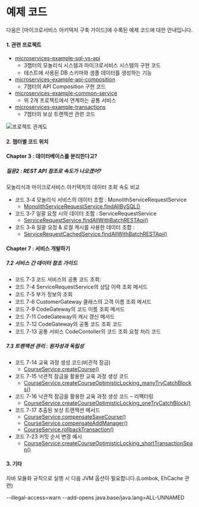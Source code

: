 # 예제 코드
다음은 [마이크로서비스 아키텍처 구축 가이드]에 수록된 예제 코드에 대한 안내입니다.

#### 1. 관련 프로젝트
*	[microservices-example-sql-vs-api](https://github.com/wharup/microservices-example-sql-vs-api/tree/main)
    - 3챕터의 모놀리식 시스템과 마이크로서비스 시스템의 구현 코드
    - 테스트에 사용된 DB 스키마와 샘플 데이터를 생성하는 기능
*	[microservices-example-api-composition](https://github.com/wharup/microservices-example-api-composition/tree/main)
    - 7챕터의 API Composition 구현 코드
*	[microservices-example-common-service](https://github.com/wharup/microservices-example-common-service/tree/main)
    - 위 2개 프로젝트에서 연계하는 공통 서비스
*	[microservices-example-transactions](https://github.com/wharup/microservices-example-transactions)
    - 7챕터의 보상 트랜잭션 관련 코드

![프로젝트 관계도](https://github.com/wharup/book-examples/blob/main/%EA%B4%80%EA%B3%84%EB%8F%84.png "title") 


#### 2. 챕터별 코드 위치

#### Chapter 3 : 데이터베이스를 분리한다고?
##### 질문2 : REST API 참조로 속도가 나오겠어?
모놀리식과 마이크로서비스 아키텍처의 데이터 조회 속도 비교
*   코드 3-4 모놀리식 서비스의 데이터 조합 : MonolithServiceRequestService
    - [MonolithServiceRequestService.findAllBySQL()](https://github.com/wharup/microservices-example-sql-vs-api/blob/557390dcca7514f65a110007a94e94f064982e77/src/main/java/microservices/examples/service/MonolithServiceRequestService.java#L23)
*   코드 3-7 일괄 요청 시의 데이터 조합 : ServiceRequestService
    - [ServiceRequestService.findAllWithBatchRESTApi()](https://github.com/wharup/microservices-example-sql-vs-api/blob/557390dcca7514f65a110007a94e94f064982e77/src/main/java/microservices/examples/service/ServiceRequestService.java#L88)
*   코드 3-8 일괄 요청 & 로컬 캐시를 사용한 데이터 조합 :
    - [ServiceRequestCachedService.findAllWithBatchRESTApi()](https://github.com/wharup/microservices-example-sql-vs-api/blob/557390dcca7514f65a110007a94e94f064982e77/src/main/java/microservices/examples/service/ServiceRequestCachedService.java#L121)

#### Chapter 7 : 서비스 개발하기	
##### 7.2 서비스 간 데이터 참조 가이드
*   코드 7-3 코드 서비스의 공통 코드 조회:
*   코드 7-4 ServiceRequestService의 상담 이력 조회 메서드
*   코드 7-5 부가 정보의 조회
*   코드 7-6 CustomerGateway 클래스의 고객 이름 조회 메서드
*   코드 7-9 CodeGateway의 코드 이름 조회 메서드
*   코드 7-11 CodeGateway의 캐시 갱신 메서드
*   코드 7-12 CodeGateway의 공통 코드 조회 코드
*   코드 7-13 공통 서비스 CodeContoller의 코드 조회 요청 처리 코드

##### 7.3 트랜잭션 관리 : 원자성과 독립성

*   코드 7-14 교육 과정 생성 코드(비관적 잠금)
    - [CourseService.createCourse()](https://github.com/wharup/microservices-example-transactions/blob/0cf070bfb7736265e336cec79fb7355a80378475/src/main/java/microservices/examples/tx/course/CourseService.java#L52)
*   코드 7-15 낙관적 잠금을 활용한 교육 과정 생성 코드
    - [CourseService.createCourseOptimisticLocking_manyTryCatchBlocks()](https://github.com/wharup/microservices-example-transactions/blob/0cf070bfb7736265e336cec79fb7355a80378475/src/main/java/microservices/examples/tx/course/CourseService.java#L203)
*   코드 7-16 낙관적 잠금을 활용한 교육 과정 생성 코드 – 리팩터링
    - [CourseService.createCourseOptimisticLocking_oneTryCatchBlock()](https://github.com/wharup/microservices-example-transactions/blob/0cf070bfb7736265e336cec79fb7355a80378475/src/main/java/microservices/examples/tx/course/CourseService.java#L80)
*   코드 7-17 추출된 보상 트랜잭션 메서드
    - [CourseService.compensateSaveCourse()](https://github.com/wharup/microservices-example-transactions/blob/0cf070bfb7736265e336cec79fb7355a80378475/src/main/java/microservices/examples/tx/course/CourseService.java#L178)
    - [CourseService.compensateAddManager()](https://github.com/wharup/microservices-example-transactions/blob/0cf070bfb7736265e336cec79fb7355a80378475/src/main/java/microservices/examples/tx/course/CourseService.java#L186)
    - [CourseService.rollbackTransaction()](https://github.com/wharup/microservices-example-transactions/blob/0cf070bfb7736265e336cec79fb7355a80378475/src/main/java/microservices/examples/tx/course/CourseService.java#L170)
*   코드 7-23 커밋 순서 변경 예시
    - [CourseService.createCourseOptimisticLocking_shortTransactionSpan()](https://github.com/wharup/microservices-example-transactions/blob/0cf070bfb7736265e336cec79fb7355a80378475/src/main/java/microservices/examples/tx/course/CourseService.java#L125)


#### 3. 기타
자바 모듈화 규칙으로 실행 시 다음 JVM 옵션이 필요합니다.(Lombok, EhCache 관련)

--illegal-access=warn --add-opens java.base/java.lang=ALL-UNNAMED

 
